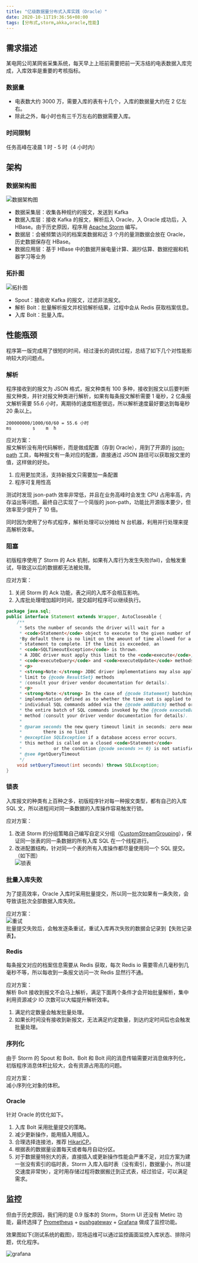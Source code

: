 ```yaml
---
title: "亿级数据量分布式入库实践（Oracle）"
date: 2020-10-11T19:36:56+08:00
tags: [分布式,storm,akka,oracle,性能]
---
```


## 需求描述
某电网公司某网省采集系统，每天早上上班前需要把前一天冻结的电表数据入库完成，入库效率是重要的考核指标。

### 数据量
- 电表数大约 3000 万，需要入库的表有十几个，入库的数据量大约在 2 亿左右。
- 除此之外，每小时也有三千万左右的数据需要入库。

### 时间限制
任务高峰在凌晨 1 时 - 5 时（4 小时内）

## 架构
### 数据架构图
![数据架构图](/posts/images/base.png)
- 数据采集层：收集各种规约的报文，发送到 Kafka
- 数据入库层：接收 Kafka 的报文，解析后入 Oracle，入 Oracle 成功后，入 HBase。由于历史原因，程序用 [Apache Storm](https://storm.apache.org/) 编写。
- 数据层：会被频繁访问的档案类数据和近 3 个月的量测数据会放在 Oracle，历史数据保存在 HBase。
- 数据应用层：基于 HBase 中的数据开展电量计算、漏抄估算、数据挖掘和机器学习等业务
<!--more-->
### 拓扑图
![拓扑图](/posts/images/topo.png)
- Spout：接收收 Kafka 的报文，过滤非法报文。
- 解析 Bolt：批量解析报文并校验解析结果，过程中会从 Redis 获取档案信息。
- 入库 Bolt：批量入库。

## 性能瓶颈
程序第一版完成用了很短的时间，经过漫长的调优过程，总结了如下几个对性能影响较大的问题点。

### 解析
程序接收到的报文为 JSON 格式，报文种类有 100 多种，接收到报文以后要判断报文种类，并针对报文种类进行解析，如果有每条报文解析需要 1 毫秒，2 亿条报文解析需要 55.6 小时，离期待的速度相差很远，所以解析速度最好要达到每毫秒 20 条以上。 
``` text
200000000/1000/60/60 = 55.6 小时
ms        s    m  h
```

应对方案：  
报文解析没有用代码解析，而是做成配置（存到 Oracle），用到了开源的 [json-path](https://github.com/json-path/JsonPath) 工具，每种报文有一条对应的配置，直接通过 JSON 路径可以获取报文里的值，这样做的好处。

1. 应用更加灵活，支持新报文只需要加一条配置
2. 程序可复用性高

测试时发现 json-path 效率非常低，并且在业务高峰时会发生 CPU 占用率高，内存溢出等问题。最终自己实现了一个简版的 json-path，功能比开源版本要少，但效率至少提升了 10 倍。

同时因为使用了分布式程序，解析处理可以分摊给 N 台机器，利用并行处理来提高解析效率。

### 阻塞
初版程序使用了 Storm 的 Ack 机制，如果有入库行为发生失败(fail)，会触发重试，导致这以后的数据都无法被处理。

应对方案：  
1. 关闭 Storm 的 Ack 功能，表之间的入库不会相互影响。
2. 入库批处理增加超时时间，提交超时程序可以继续执行。
``` java
package java.sql;
public interface Statement extends Wrapper, AutoCloseable {
    /**
     * Sets the number of seconds the driver will wait for a
     * <code>Statement</code> object to execute to the given number of seconds.
     *By default there is no limit on the amount of time allowed for a running
     * statement to complete. If the limit is exceeded, an
     * <code>SQLTimeoutException</code> is thrown.
     * A JDBC driver must apply this limit to the <code>execute</code>,
     * <code>executeQuery</code> and <code>executeUpdate</code> methods.
     * <p>
     * <strong>Note:</strong> JDBC driver implementations may also apply this
     * limit to {@code ResultSet} methods
     * (consult your driver vendor documentation for details).
     * <p>
     * <strong>Note:</strong> In the case of {@code Statement} batching, it is
     * implementation defined as to whether the time-out is applied to
     * individual SQL commands added via the {@code addBatch} method or to
     * the entire batch of SQL commands invoked by the {@code executeBatch}
     * method (consult your driver vendor documentation for details).
     *
     * @param seconds the new query timeout limit in seconds; zero means
     *        there is no limit
     * @exception SQLException if a database access error occurs,
     * this method is called on a closed <code>Statement</code>
     *            or the condition {@code seconds >= 0} is not satisfied
     * @see #getQueryTimeout
     */ 
    void setQueryTimeout(int seconds) throws SQLException;
}
```

### 锁表
入库报文的种类有上百种之多，初版程序针对每一种报文类型，都有自己的入库 SQL 文，所以进程间对同一条数据的入库操作容易触发行锁。

应对方案：  
1. 改进 Storm 的分组策略自己编写自定义分组（[CustomStreamGrouping](https://storm.apache.org/releases/2.1.0/javadocs/org/apache/storm/grouping/CustomStreamGrouping.html)），保证同一张表的同一条数据的所有入库 SQL 在一个线程进行。
2. 改进配置结构，针对同一个表的所有入库操作都尽量使用同一个 SQL 提交。（如下图）  
![锁表](/posts/images/sql.png)

### 批量入库失败
为了提高效率，Oracle 入库时采用批量提交，所以同一批次如果有一条失败，会导致该批次全部数据入库失败。

应对方案：  
![重试](/posts/images/retry.png)  
批量提交失败后，会触发逐条重试，重试入库再次失败的数据会记录到【失败记录表】。

### Redis
每条报文对应的档案信息需要从 Redis 获取，每次 Redis io 需要零点几毫秒到几毫秒不等，所以每收到一条报文访问一次 Redis 显然行不通。

应对方案：  
解析 Bolt 接收到报文不会马上解析，满足下面两个条件才会开始批量解析，集中利用资源减少 IO 次数可以大幅提升解析效率。
1. 满足约定数量会触发批量处理。
2. 如果长时间没有接收到新报文，无法满足约定数量，到达约定时间后也会触发批量处理。

### 序列化
由于 Storm 的 Spout 和 Bolt、Bolt 和 Bolt 间的消息传输需要对消息做序列化，初版程序消息体积比较大，会有资源占用高的问题。

应对方案：  
减小序列化对象的体积。

### Oracle
针对 Oracle 的优化如下。
1. 入库 Bolt 采用批量提交的策略。
1. 减少更新操作，能用插入用插入。
2. 合理选择连接池，推荐 [HikariCP](https://github.com/brettwooldridge/HikariCP)。
2. 根据表的数据量设置每天或者每月自动分区。
3. 对于数据量特别大的表，直接插入或更新操作性能会严重不足，对应方案为建一张没有索引的临时表，Storm 入库入临时表（没有索引，数据量小，所以提交速度非常快），定时用存储过程将数据搬迁到正式表，经过验证，可以满足需求。


## 监控

但由于历史原因，我们用的是 0.9 版本的 Storm，Storm UI 还没有 Metirc 功能，最终选择了 [Prometheus](https://prometheus.io/) + [pushgateway](https://github.com/prometheus/pushgateway) + [Grafana](https://grafana.com/) 做成了监控功能。

效果图如下(测试系统的截图)，现场运维可以通过监控画面监控入库状态、排除问题，优化程序。  

![grafana](/posts/images/h2o_grafana.png)


